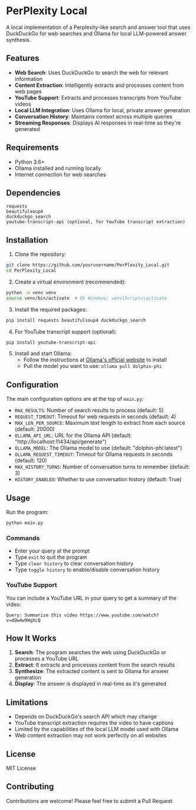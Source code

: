 # PerPlexity Local

A local implementation of a Perplexity-like search and answer tool that uses DuckDuckGo for web searches and Ollama for local LLM-powered answer synthesis.

## Features

- **Web Search**: Uses DuckDuckGo to search the web for relevant information
- **Content Extraction**: Intelligently extracts and processes content from web pages
- **YouTube Support**: Extracts and processes transcripts from YouTube videos
- **Local LLM Integration**: Uses Ollama for local, private answer generation
- **Conversation History**: Maintains context across multiple queries
- **Streaming Responses**: Displays AI responses in real-time as they're generated

## Requirements

- Python 3.6+
- Ollama installed and running locally
- Internet connection for web searches

## Dependencies

```
requests
beautifulsoup4
duckduckgo_search
youtube-transcript-api (optional, for YouTube transcript extraction)
```

## Installation

1. Clone the repository:
```bash
git clone https://github.com/yourusername/PerPlexity_Local.git
cd PerPlexity_Local
```

2. Create a virtual environment (recommended):
```bash
python -m venv venv
source venv/bin/activate  # On Windows: venv\Scripts\activate
```

3. Install the required packages:
```bash
pip install requests beautifulsoup4 duckduckgo_search
```

4. For YouTube transcript support (optional):
```bash
pip install youtube-transcript-api
```

5. Install and start Ollama:
   - Follow the instructions at [Ollama's official website](https://ollama.ai/) to install
   - Pull the model you want to use: `ollama pull dolphin-phi`

## Configuration

The main configuration options are at the top of `main.py`:

- `MAX_RESULTS`: Number of search results to process (default: 5)
- `REQUEST_TIMEOUT`: Timeout for web requests in seconds (default: 4)
- `MAX_LEN_PER_SOURCE`: Maximum text length to extract from each source (default: 20000)
- `OLLAMA_API_URL`: URL for the Ollama API (default: "http://localhost:11434/api/generate")
- `OLLAMA_MODEL`: The Ollama model to use (default: "dolphin-phi:latest")
- `OLLAMA_REQUEST_TIMEOUT`: Timeout for Ollama requests in seconds (default: 120)
- `MAX_HISTORY_TURNS`: Number of conversation turns to remember (default: 3)
- `HISTORY_ENABLED`: Whether to use conversation history (default: True)

## Usage

Run the program:

```bash
python main.py
```

### Commands

- Enter your query at the prompt
- Type `exit` to quit the program
- Type `clear history` to clear conversation history
- Type `toggle history` to enable/disable conversation history

### YouTube Support

You can include a YouTube URL in your query to get a summary of the video:

```
Query: Summarize this video https://www.youtube.com/watch?v=dQw4w9WgXcQ
```

## How It Works

1. **Search**: The program searches the web using DuckDuckGo or processes a YouTube URL
2. **Extract**: It extracts and processes content from the search results
3. **Synthesize**: The extracted content is sent to Ollama for answer generation
4. **Display**: The answer is displayed in real-time as it's generated

## Limitations

- Depends on DuckDuckGo's search API which may change
- YouTube transcript extraction requires the video to have captions
- Limited by the capabilities of the local LLM model used with Ollama
- Web content extraction may not work perfectly on all websites

## License

MIT License

## Contributing

Contributions are welcome! Please feel free to submit a Pull Request.

        